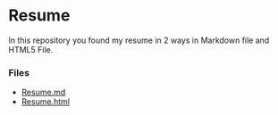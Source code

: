 # Resume
In this repository you found my resume in 2 ways in Markdown file and HTML5 File.

### Files
- [Resume.md](Resume.md)
- [Resume.html](Resume.html)
